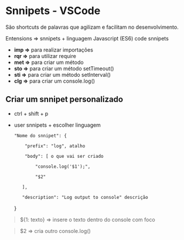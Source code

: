 # Snnipets - VSCode

São shortcuts de palavras que agilizam e facilitam no desenvolvimento. 

Entensions => snnipets + linguagem
Javascript (ES6) code snnipets
- **imp =>** para realizar importações
- **rqr =>** para utilizar require
- **met =>** para criar um método
- **sto =>** para criar um método setTimeout()
- **sti =>** para criar um método setInterval()
- **clg =>** para criar um console.log()

## Criar um snnipet personalizado
- ctrl + shift + p
- user snnipets + escolher linguagem

      "Nome do snnipet": {

          "prefix": "log", atalho

          "body": [ o que vai ser criado

              "console.log('$1');",

              "$2"

         ],

         "description": "Log output to console" descrição

     }




> ${1: texto} => insere o texto dentro do console com foco

> $2 => cria outro console.log()
